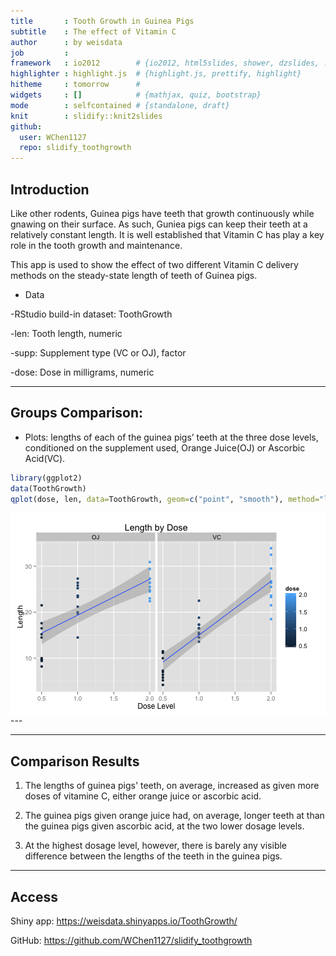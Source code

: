 ```yaml
---
title       : Tooth Growth in Guinea Pigs
subtitle    : The effect of Vitamin C
author      : by weisdata
job         : 
framework   : io2012        # {io2012, html5slides, shower, dzslides, ...}
highlighter : highlight.js  # {highlight.js, prettify, highlight}
hitheme     : tomorrow      # 
widgets     : []            # {mathjax, quiz, bootstrap}
mode        : selfcontained # {standalone, draft}
knit        : slidify::knit2slides
github: 
  user: WChen1127
  repo: slidify_toothgrowth
---
```


## Introduction

Like other rodents, Guinea pigs have teeth that growth continuously while gnawing on their surface. As such, Guniea pigs can keep their teeth at a relatively constant length. It is well established that Vitamin C has play a key role in the tooth growth and maintenance.

This app is used to show the effect of two different Vitamin C delivery methods on the steady-state length of teeth of Guinea pigs.

- Data

-RStudio build-in dataset: ToothGrowth

-len: Tooth length, numeric

-supp: Supplement type (VC or OJ), factor

-dose: Dose in milligrams, numeric

--- 

## Groups Comparison: 
- Plots: lengths of each of the guinea pigs’ teeth at the three dose levels, conditioned on the supplement used, Orange Juice(OJ) or Ascorbic Acid(VC).


```r
library(ggplot2)
data(ToothGrowth)
qplot(dose, len, data=ToothGrowth, geom=c("point", "smooth"), method="lm", formula = y~x, color= dose, main="Length by Dose", facets = . ~ supp, xlab="Dose Level", ylab="Length")
```

<img src="assets/fig/simple-plot.png" title="plot of chunk simple-plot" alt="plot of chunk simple-plot" style="display: block; margin: auto;" />
--- 

--- 

## Comparison Results

1. The lengths of guinea pigs' teeth, on average, increased as given more doses of vitamine C, either orange juice or ascorbic acid. 

2. The guinea pigs given orange juice had, on average, longer teeth at than the guinea pigs given ascorbic acid, at the two lower dosage levels.

3. At the highest dosage level, however, there is barely any visible difference between the lengths of the teeth in the guinea pigs.




--- 

## Access
Shiny app: https://weisdata.shinyapps.io/ToothGrowth/

GitHub: https://github.com/WChen1127/slidify_toothgrowth





